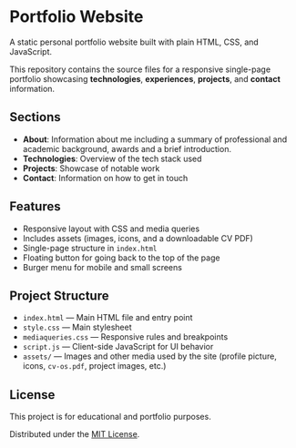 # Portfolio Website

A static personal portfolio website built with plain HTML, CSS, and JavaScript.

This repository contains the source files for a responsive single-page portfolio showcasing **technologies**, **experiences**, **projects**, and **contact** information.

## Sections

- **About**: Information about me including a summary of professional and academic background, awards and a brief introduction.
- **Technologies**: Overview of the tech stack used
- **Projects**: Showcase of notable work
- **Contact**: Information on how to get in touch

## Features

- Responsive layout with CSS and media queries
- Includes assets (images, icons, and a downloadable CV PDF)
- Single-page structure in `index.html`
- Floating button for going back to the top of the page
- Burger menu for mobile and small screens

## Project Structure

- `index.html` — Main HTML file and entry point
- `style.css` — Main stylesheet
- `mediaqueries.css` — Responsive rules and breakpoints
- `script.js` — Client-side JavaScript for UI behavior
- `assets/` — Images and other media used by the site (profile picture, icons, `cv-os.pdf`, project images, etc.)

## License

This project is for educational and portfolio purposes.

Distributed under the [MIT License](LICENSE).
